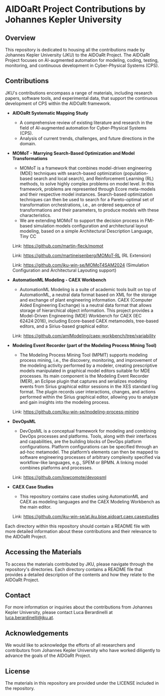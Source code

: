 # AIDOaRt Project Contributions by Johannes Kepler University

## Overview

This repository is dedicated to housing all the contributions made by Johannes Kepler University (JKU) to the AIDOaRt Project. The AIDOaRt Project focuses on AI-augmented automation for modeling, coding, testing, monitoring, and continuous development in Cyber-Physical Systems (CPS).

## Contributions

JKU's contributions encompass a range of materials, including research papers, software tools, and experimental data, that support the continuous development of CPS within the AIDOaRt framework.

- **AIDOaRt Systematic Mapping Study**
  - A comprehensive review of existing literature and research in the field of AI-augmented automation for Cyber-Physical Systems (CPS).
  - Analysis of current trends, challenges, and future directions in the domain.

- **MOMoT - Marrying Search-Based Optimization and Model Transformations**
  - MOMoT is a framework that combines model-driven engineering (MDE) techniques with search-based optimization (population-based search and local search), and Reinforcement Learning (RL) methods, to solve highly complex problems on model level. In this framework, problems are represented through Ecore meta-models and their respective model instances. Search-based optimization techniques can then be used to search for a Pareto-optimal set of transformation orchestrations, i.e., an ordered sequence of transformations and their parameters, to produce models with these characteristics.
  - We are extending MOMoT to support the decision process in FMI-based simulation models configuration and architectural layout modeling, based on a simple Architectural Description Language, Tiny CC

  Link: https://github.com/martin-fleck/momot
  
  Link: https://github.com/martineisenberg/MOMoT-RL (RL Extension)
  
  Link: https://github.com/jku-win-se/MOMoT4SAM2024 (Simulation Configuration and Architectural Layouting support)

- **AutomationML Modeling - CAEX Workbench**
  - AutomationML Modeling is a suite of academic tools built on top of AutomationML, a neutral data format based on XML for the storage and exchange of plant engineering information. CAEX (Computer Aided Engineering Exchange) is a neutral data format that allows storage of hierarchical object information. This project provides a Model-Driven Engineering (MDE) Workbench for CAEX (IEC 62424:2016), including Ecore-based CAEX metamodels, tree-based editors, and a Sirius-based graphical editor.

  Link: https://github.com/amlModeling/caex-workbench/tree/variability


- **Modeling Event Recorder (part of the Modeling Process Mining Tool)**
  - The Modeling Process Mining Tool (MPMT) supports modeling process mining, i.e., the discovery, monitoring, and improvement of the modeling activity performed by a modeler, creating prescriptive models manipulated in graphical model editors suitable for MDE processes. Its main component is the Modeling Event Recorder (MER), an Eclipse plugin that captures and serializes modeling events from Sirius graphical editor sessions in the XES standard log format. The plugin records user interactions, changes, and actions performed within the Sirius graphical editor, allowing you to analyze and gain insights into the modeling process.

  Link: https://github.com/jku-win-se/modeling-process-mining

- **DevOpsML**
  - DevOpsML is a conceptual framework for modeling and combining DevOps processes and platforms. Tools, along with their interfaces and capabilities, are the building blocks of DevOps platform configurations. Platform configurations can be specified through an ad-hoc metamodel. The platform’s elements can then be mapped to software engineering processes of arbitrary complexity specified via workflow-like languages, e.g., SPEM or BPMN. A linking model combines platforms and processes.

  Link: https://github.com/lowcomote/devopsml 

- **CAEX Case Studies**
  - This repository contains case studies using  AutomationML and CAEX as modeling languages and the CAEX Modeling Workbench as the main editor.

  Link: https://github.com/jku-win-se/at.jku.bise.aidoart.caex.casestudies

Each directory within this repository should contain a README file with more detailed information about these contributions and their relevance to the AIDOaRt Project.

## Accessing the Materials

To access the materials contributed by JKU, please navigate through the repository's directories. Each directory contains a README file that provides a detailed description of the contents and how they relate to the AIDOaRt Project.

## Contact

For more information or inquiries about the contributions from Johannes Kepler University, please contact Luca Berardinelli at luca.berardinelli@jku.at.

## Acknowledgements

We would like to acknowledge the efforts of all researchers and contributors from Johannes Kepler University who have worked diligently to advance the goals of the AIDOaRt Project.

## License

The materials in this repository are provided under the LICENSE included in the repository.
